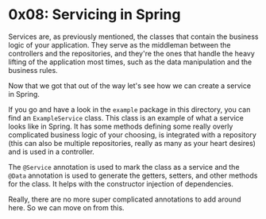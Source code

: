 
# 0x08: Servicing in Spring

Services are, as previously mentioned, the classes that contain the business logic of your application. 
They serve as the middleman between the controllers and the repositories, and they're the ones that handle the
heavy lifting of the application most times, such as the data manipulation and the business rules.

Now that we got that out of the way let's see how we can create a service in Spring.

If you go and have a look in the `example` package in this directory, you can find an `ExampleService` class.
This class is an example of what a service looks like in Spring. It has some methods defining some really
overly complicated business logic of your choosing, is integrated with a repository (this can also be multiple
repositories, really as many as your heart desires) and is used in a controller.

The `@Service` annotation is used to mark the class as a service and the `@Data` annotation is used to generate
the getters, setters, and other methods for the class. It helps with the constructor injection of dependencies.

Really, there are no more super complicated annotations to add around here. So we can move on from this.
